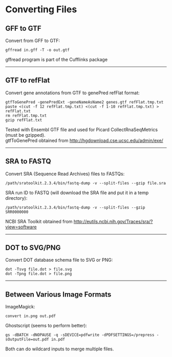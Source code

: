 # Converting Files

## GFF to GTF
Convert from GFF to GTF:
```
gffread in.gff -T -o out.gtf
```
gffread program is part of the Cufflinks package

***

## GTF to refFlat
Convert gene annotations from GTF to genePred refFlat format:
```
gtfToGenePred -genePredExt -geneNameAsName2 genes.gtf refFlat.tmp.txt
paste <(cut -f 12 refFlat.tmp.txt) <(cut -f 1-10 refFlat.tmp.txt) > refFlat.txt
rm refFlat.tmp.txt
gzip refFlat.txt
```
Tested with Ensembl GTF file and used for Picard CollectRnaSeqMetrics (must be gzipped).  
gtfToGenePred obtained from http://hgdownload.cse.ucsc.edu/admin/exe/

***

## SRA to FASTQ
Convert SRA (Sequence Read Archives) files to FASTQs:
```
/path/sratoolkit.2.3.4/bin/fastq-dump -v --split-files --gzip file.sra
```
SRA run ID to FASTQ (will download the SRA file and put it in a temp directory):
```
/path/sratoolkit.2.3.4/bin/fastq-dump -v --split-files --gzip SRR0000000
```
NCBI SRA Toolkit obtained from http://eutils.ncbi.nih.gov/Traces/sra/?view=software

***

## DOT to SVG/PNG
Convert DOT database schema file to SVG or PNG:
```
dot -Tsvg file.dot > file.svg
dot -Tpng file.dot > file.png
```

***

## Between Various Image Formats
ImageMagick:
```
convert in.png out.pdf
```
Ghostscript (seems to perform better):
```
gs -dBATCH -dNOPAUSE -q -sDEVICE=pdfwrite -dPDFSETTINGS=/prepress -sOutputFile=out.pdf in.pdf
```
Both can do wildcard inputs to merge multiple files.
